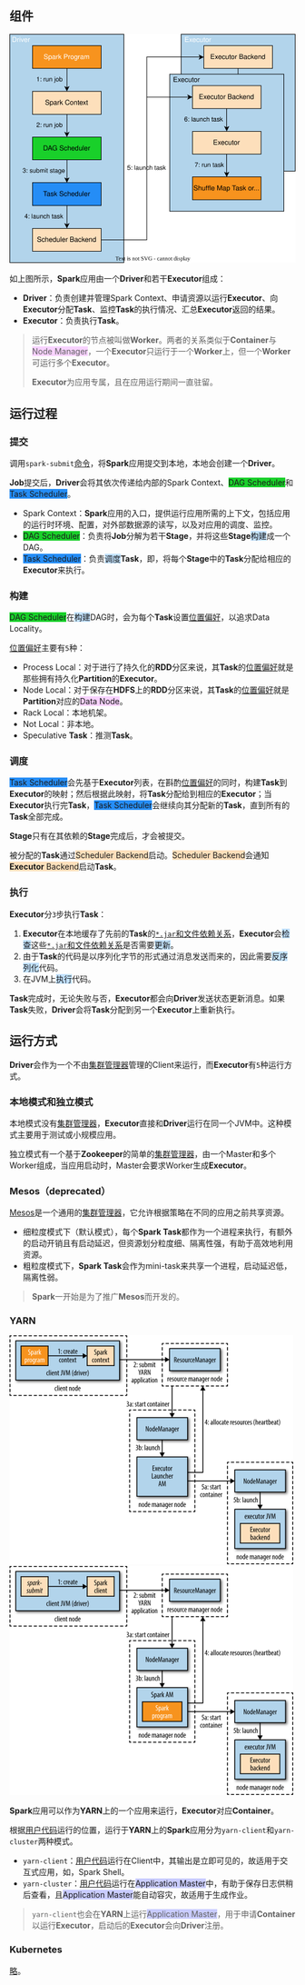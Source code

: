 ## 组件

![](../images/9/spark_run_a_job.svg)

如上图所示，**Spark**应用由一个**Driver**和若干**Executor**组成：

- **Driver**：负责创建并管理Spark Context、申请资源以运行**Executor**、向**Executor**分配**Task**、监控**Task**的执行情况、汇总**Executor**返回的结果。
- **Executor**：负责执行**Task**。

> 运行**Executor**的节点被叫做**Worker**。两者的关系类似于**Container**与<span style=background:#f8d2ff>Node Manager</span>，一个**Executor**只运行于一个**Worker**上，但一个**Worker**可运行多个**Executor**。
>
> **Executor**为应用专属，且在应用运行期间一直驻留。



## 运行过程

### 提交

调用`spark-submit`[命令](https://www.hadoopdoc.com/spark/spark-submit-intro#h2-spark-submit-)，将**Spark**应用提交到本地，本地会创建一个**Driver**。

**Job**提交后，**Driver**会将其依次传递给内部的Spark Context、<span style=background:#19d02a>DAG Scheduler</span>和<span style=background:#258df6>Task Scheduler</span>。

- Spark Context：**Spark**应用的入口，提供运行应用所需的上下文，包括应用的运行时环境、配置，对外部数据源的读写，以及对应用的调度、监控。
- <span style=background:#19d02a>DAG Scheduler</span>：负责将**Job**分解为若干**Stage**，并将这些**Stage**<span style=background:#c2e2ff>构建</span>成一个DAG。
- <span style=background:#258df6>Task Scheduler</span>：负责<span style=background:#c2e2ff>调度</span>**Task**，即，将每个**Stage**中的**Task**分配给相应的**Executor**来执行。

### 构建

<span style=background:#19d02a>DAG Scheduler</span>在<span style=background:#c2e2ff>构建</span>DAG时，会为每个**Task**设置<u>位置偏好</u>，以追求Data Locality。

<u>位置偏好</u>主要有`5`种：

- Process Local：对于进行了持久化的**RDD**分区来说，其**Task**的<u>位置偏好</u>就是那些拥有持久化**Partition**的**Executor**。
- Node Local：对于保存在**HDFS**上的**RDD**分区来说，其**Task**的<u>位置偏好</u>就是**Partition**对应的<span style=background:#f8d2ff>Data Node</span>。
- Rack Local：本地机架。
- Not Local：非本地。
- Speculative **Task**：推测**Task**。

### 调度

<span style=background:#258df6>Task Scheduler</span>会先基于**Executor**列表，在斟酌<u>位置偏好</u>的同时，构建**Task**到**Executor**的映射；然后根据此映射，将**Task**分配给到相应的**Executor**；当**Executor**执行完**Task**，<span style=background:#258df6>Task Scheduler</span>会继续向其分配新的**Task**，直到所有的**Task**全部完成。

**Stage**只有在其依赖的**Stage**完成后，才会被提交。

被分配的**Task**通过<span style=background:#FDDFBB>Scheduler Backend</span>启动。<span style=background:#FDDFBB>Scheduler Backend</span>会通知<span style=background:#FDDFBB>**Executor** Backend</span>启动**Task**。

### 执行

**Executor**分`3`步执行**Task**：

1. **Executor**在本地缓存了先前的**Task**的<u>`*.jar`和文件依赖关系</u>，**Executor**会<span style=background:#c2e2ff>检查</span>这些<u>`*.jar`和文件依赖关系</u>是否需要<span style=background:#c2e2ff>更新</span>。
2. 由于**Task**的代码是以序列化字节的形式通过消息发送而来的，因此需要<span style=background:#c2e2ff>反序列化</span>代码。
3. 在JVM上<span style=background:#c2e2ff>执行</span>代码。

**Task**完成时，无论失败与否，**Executor**都会向**Driver**发送状态更新消息。如果**Task**失败，**Driver**会将**Task**分配到另一个**Executor**上重新执行。



## 运行方式

**Driver**会作为一个不由<u>集群管理器</u>管理的Client来运行，而**Executor**有`5`种运行方式。

### 本地模式和独立模式

本地模式没有<u>集群管理器</u>，**Executor**直接和**Driver**运行在同一个JVM中。这种模式主要用于测试或小规模应用。

独立模式有一个基于**Zookeeper**的简单的<u>集群管理器</u>，由一个Master和多个Worker组成，当应用启动时，Master会要求Worker生成**Executor**。

### Mesos（deprecated）

[Mesos](https://ifeve.com/spark-mesos-spark/)是一个通用的<u>集群管理器</u>，它允许根据策略在不同的应用之前共享资源。

- 细粒度模式下（默认模式），每个**Spark Task**都作为一个进程来执行，有额外的启动开销且有启动延迟，但资源划分粒度细、隔离性强，有助于高效地利用资源。
- 粗粒度模式下，**Spark Task**会作为mini-task来共享一个进程，启动延迟低，隔离性弱。

> **Spark**一开始是为了推广**Mesos**而开发的。

### YARN

<img src="../images/9/spark_in_yarn_client_mode.png" alt="yarn_client" style="zoom:50%;" /><img src="../images/9/spark_in_yarn_cluster_mode.png" alt="yarn_cluster" style="zoom:50%;" />

**Spark**应用可以作为**YARN**上的一个应用来运行，**Executor**对应**Container**。

根据<u>用户代码</u>运行的位置，运行于**YARN**上的**Spark**应用分为`yarn-client`和`yarn-cluster`两种模式。

- `yarn-client`：<u>用户代码</u>运行在Client中，其输出是立即可见的，故适用于交互式应用，如，Spark Shell。
- `yarn-cluster`：<u>用户代码</u>运行在<span style=background:#c9ccff>Application Master</span>中，有助于保存日志供稍后查看，且<span style=background:#c9ccff>Application Master</span>能自动容灾，故适用于生成作业。

> `yarn-client`也会在**YARN**上运行<span style=background:#c9ccff>Application Master</span>，用于申请**Container**以运行**Executor**，启动后的**Executor**会向**Driver**注册。

### Kubernetes

[略](https://spark.apache.org/docs/latest/#launching-on-a-cluster)。

